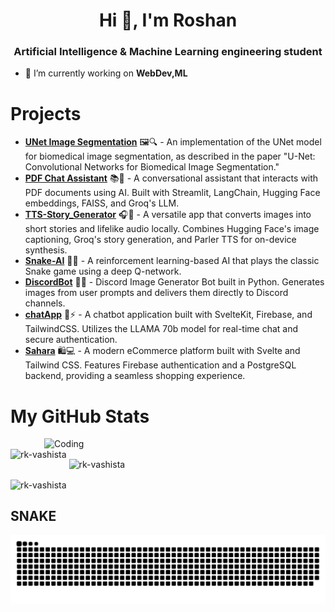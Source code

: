 

<h1 align="center">Hi 👋, I'm Roshan</h1>
<h3 align="center">Artificial Intelligence & Machine Learning engineering student</h3>

- 🔭 I’m currently working on **WebDev,ML**

# Projects
- **[UNet Image Segmentation](https://github.com/rk-vashista/UNet)** 🖼️🔍 - An implementation of the UNet model for biomedical image segmentation, as described in the paper "U-Net: Convolutional Networks for Biomedical Image Segmentation."
- **[PDF Chat Assistant](https://github.com/rk-vashista/pdfChat)** 📚🤖 - A conversational assistant that interacts with PDF documents using AI. Built with Streamlit, LangChain, Hugging Face embeddings, FAISS, and Groq's LLM.
- **[TTS-Story_Generator](https://github.com/rk-vashista/TTS-Story_Generator)** 🎧📜 - A versatile app that converts images into short stories and lifelike audio locally. Combines Hugging Face's image captioning, Groq's story generation, and Parler TTS for on-device synthesis.
-  **[Snake-AI](https://github.com/rk-vashista/Snake-AI)** 🐍🤖 - A reinforcement learning-based AI that plays the classic Snake game using a deep Q-network.
- **[DiscordBot](https://github.com/rk-vashista/DiscordBot)** 🤖🎨 - Discord Image Generator Bot built in Python. Generates images from user prompts and delivers them directly to Discord channels.
- **[chatApp](https://github.com/rk-vashista/chatApp)** 💬⚡ - A chatbot application built with SvelteKit, Firebase, and TailwindCSS. Utilizes the LLAMA 70b model for real-time chat and secure authentication.
- **[Sahara](https://github.com/rk-vashista/Sahara)** 🛍️💻 - A modern eCommerce platform built with Svelte and Tailwind CSS. Features Firebase authentication and a PostgreSQL backend, providing a seamless shopping experience.

<p align="left">



# My GitHub Stats
</p>

<img align="right" alt="Coding" width="450" src="https://media1.tenor.com/m/41I-iMyClCgAAAAd/programmer-programming.gif">





<p align="left">
</p>




<p><img align="left" src="https://github-readme-stats.vercel.app/api/top-langs?username=rk-vashista&show_icons=true&locale=en&layout=compact"alt="rk-vashista" /></p>  
<br/>
<p> <img align="center" src="https://github-readme-stats.vercel.app/api?username=rk-vashista&show_icons=true&locale=en" alt="rk-vashista" /></p>
<p><img align="center" src="https://github-readme-streak-stats.herokuapp.com/?user=rk-vashista&" alt="rk-vashista" /></p>

## SNAKE
![](https://raw.githubusercontent.com/rk-vashista/snake/output/github-contribution-grid-snake-dark.svg)
